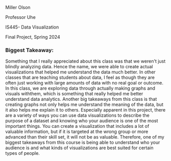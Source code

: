 Miller Olson

Professor Uhe

IS445- Data Visualization

Final Project, Spring 2024

<h3>Biggest Takeaway:</h3>
Something that I really appreciated about this class was that we weren't just blindly analyzing data. Hence the name, we were able to create actual visualizations that helped me understand the data much better. In other classes that are teaching students about data, I feel as though they are often just working with large amounts of data with no real goal or outcome. In this class, we are exploring data through actually making graphs and visuals withthem, which is something that really helped me better understand data analytics. Another big takeaways from this class is that creating graphs not only helps me understand the meaning of the data, but it also helps me explain it to others. Especially apparent in this project, there are a variety of ways you can use data visualizations to describe the purpose of a dataset and knowing who your audience is one of the most important things. You can create a visualization that includes a lot of valuable information, but if it is targeted at the wrong group or more advanced than their skill set, it will not be as valuable. Therefore, one of my biggest takeaways from this course is being able to understand who your audience is and what kinds of visualizations are best suited for certain types of people. 


